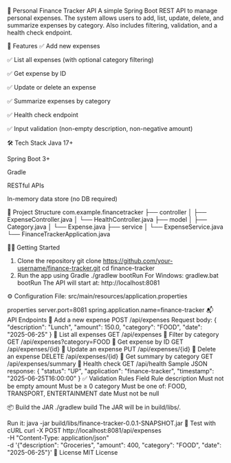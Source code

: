 📘 Personal Finance Tracker API
A simple Spring Boot REST API to manage personal expenses. The system allows users to add, list, update, delete, and summarize expenses by category. Also includes filtering, validation, and a health check endpoint.

🚀 Features
✅ Add new expenses

✅ List all expenses (with optional category filtering)

✅ Get expense by ID

✅ Update or delete an expense

✅ Summarize expenses by category

✅ Health check endpoint

✅ Input validation (non-empty description, non-negative amount)

🛠️ Tech Stack
Java 17+

Spring Boot 3+

Gradle

RESTful APIs

In-memory data store (no DB required)

📁 Project Structure
com.example.financetracker
├── controller
│   ├── ExpenseController.java
│   └── HealthController.java
├── model
│   ├── Category.java
│   └── Expense.java
├── service
│   └── ExpenseService.java
└── FinanceTrackerApplication.java

🧑‍💻 Getting Started
1. Clone the repository
git clone https://github.com/your-username/finance-tracker.git
cd finance-tracker
2. Run the app using Gradle
./gradlew bootRun
For Windows:
gradlew.bat bootRun
The API will start at: http://localhost:8081

⚙️ Configuration
File: src/main/resources/application.properties

properties
server.port=8081
spring.application.name=finance-tracker
📬 API Endpoints
🔹 Add a new expense
POST /api/expenses
Request body:
{
  "description": "Lunch",
  "amount": 150.0,
  "category": "FOOD",
  "date": "2025-06-25"
}
🔹 List all expenses
GET /api/expenses
🔹 Filter by category
GET /api/expenses?category=FOOD
🔹 Get expense by ID
GET /api/expenses/{id}
🔹 Update an expense
PUT /api/expenses/{id}
🔹 Delete an expense
DELETE /api/expenses/{id}
🔹 Get summary by category
GET /api/expenses/summary
🔹 Health check
GET /api/health
Sample JSON response:
{
  "status": "UP",
  "application": "finance-tracker",
  "timestamp": "2025-06-25T16:00:00"
}
✅ Validation Rules
Field	Rule
description	Must not be empty
amount	Must be ≥ 0
category	Must be one of: FOOD, TRANSPORT, ENTERTAINMENT
date	Must not be null

📦 Build the JAR
./gradlew build
The JAR will be in build/libs/.

Run it:
java -jar build/libs/finance-tracker-0.0.1-SNAPSHOT.jar
🧪 Test with cURL
curl -X POST http://localhost:8081/api/expenses \
-H "Content-Type: application/json" \
-d '{"description": "Groceries", "amount": 400, "category": "FOOD", "date": "2025-06-25"}'
📄 License
MIT License
